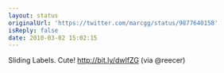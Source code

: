 ```yaml
---
layout: status
originalUrl: 'https://twitter.com/marcgg/status/9877640158'
isReply: false
date: 2010-03-02 15:02:15
---
```


Sliding Labels. Cute! http://bit.ly/dwIfZG (via @reecer)
